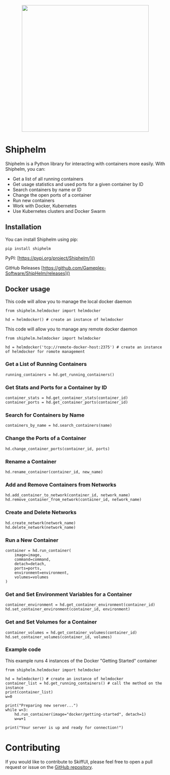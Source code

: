 <p align="center">
<img src="https://user-images.githubusercontent.com/34868944/223447636-3e17dee3-ccdf-44cc-8d42-91378ced6708.png" width="400" />
</p>

# Shiphelm

Shiphelm is a Python library for interacting with containers more easily. With Shiphelm, you can:

- Get a list of all running containers
- Get usage statistics and used ports for a given container by ID
- Search containers by name or ID
- Change the open ports of a container
- Run new containers
- Work with Docker, Kubernetes
- Use Kubernetes clusters and Docker Swarm

## Installation

You can install Shiphelm using pip:

```
pip install shiphelm
```
PyPI: [https://pypi.org/project/Shiphelm/]()

GitHub Releases [https://github.com/Gameplex-Software/ShipHelm/releases]()

## Docker usage

This code will allow you to manage the local docker daemon

```
from shiphelm.helmdocker import helmdocker

hd = helmdocker() # create an instance of helmdocker
```

This code will allow you to manage any remote docker daemon
```
from shiphelm.helmdocker import helmdocker

hd = helmdocker('tcp://remote-docker-host:2375') # create an instance of helmdocker for romote management
```

### Get a List of Running Containers

```
running_containers = hd.get_running_containers()
``` 

### Get Stats and Ports for a Container by ID

```
container_stats = hd.get_container_stats(container_id)
container_ports = hd.get_container_ports(container_id)
```

### Search for Containers by Name

```
containers_by_name = hd.search_containers(name)
``` 

### Change the Ports of a Container

```
hd.change_container_ports(container_id, ports)
``` 

### Rename a Container

```
hd.rename_container(container_id, new_name)
``` 

### Add and Remove Containers from Networks

```
hd.add_container_to_network(container_id, network_name)
hd.remove_container_from_network(container_id, network_name)
``` 

### Create and Delete Networks

```
hd.create_network(network_name)
hd.delete_network(network_name)
``` 

### Run a New Container

```
container = hd.run_container(
    image=image,
    command=command,
    detach=detach,
    ports=ports,
    environment=environment,
    volumes=volumes
)
``` 

### Get and Set Environment Variables for a Container

```
container_environment = hd.get_container_environment(container_id)
hd.set_container_environment(container_id, environment)
``` 

### Get and Set Volumes for a Container

```
container_volumes = hd.get_container_volumes(container_id)
hd.set_container_volumes(container_id, volumes)
```
### Example code
This example runs 4 instances of the Docker "Getting Started" container

```
from shiphelm.helmdocker import helmdocker

hd = helmdocker() # create an instance of helmdocker
container_list = hd.get_running_containers() # call the method on the instance
print(container_list)
w=0

print("Preparing new server...")
while w<3:
    hd.run_container(image="docker/getting-started", detach=1)
    w=w+1

print("Your server is up and ready for connection!")
```


# Contributing

If you would like to contribute to SkiffUI, please feel free to open a pull request or issue on the [GitHub repository](https://github.com/Gameplex-Software/SkiffUI).
